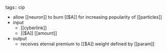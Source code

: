 tags:: cip

- allow [[neuron]] to burn [[$A]] for increasing popularity of [[particles]]
- input
	- [[cyberlink]]
	- [[$A]] [[amount]]
- output
	- receives eternal premium to [[$A]] weight defined by [[param]]